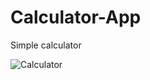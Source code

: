 # Calculator-App
Simple calculator


![Calculator](https://github.com/user-attachments/assets/929b4f79-d45b-447a-91b2-742006188b05)
